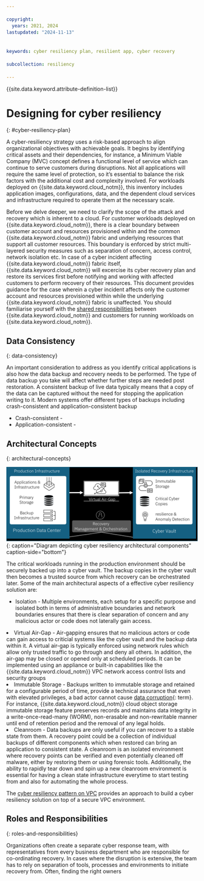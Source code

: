 ```yaml
---

copyright:
  years: 2021, 2024
lastupdated: "2024-11-13"


keywords: cyber resiliency plan, resilient app, cyber recovery

subcollection: resiliency

---
```


{{site.data.keyword.attribute-definition-list}}

# Designing for cyber resiliency
{: #cyber-resiliency-plan}

A cyber-resiliency strategy uses a risk-based approach to align organizational objectives with achievable goals. It begins by identifying critical assets and their dependencies, for instance, a Minimum Viable Company (MVC) concept defines a functional level of service which can continue to serve customers during disruptions. Not all applications will require the same level of protection, so it’s essential to balance the risk factors with the additional cost and complexity involved. For workloads deployed on {{site.data.keyword.cloud_notm}}, this inventory includes application images, configurations, data, and the dependent cloud services and infrastructure required to operate them at the necessary scale. 

Before we delve deeper, we need to clarify the scope of the attack and recovery which is inherent to a cloud. For customer workloads deployed on {{site.data.keyword.cloud_notm}}, there is a clear boundary between customer account and resources provisioned within and the common {{site.data.keyword.cloud_notm}} fabric and underlying resources that support all customer resources. This boundary is enforced by strict multi-layered security measures such as separation of concern, access control, network isolation etc. In case of a cyber incident affecting {{site.data.keyword.cloud_notm}} fabric itself, {{site.data.keyword.cloud_notm}} will excercise its cyber recovery plan and restore its services first before notifying and working with affected customers to perform recovery of their resources. This document provides guidance for the case wherein a cyber incident affects only the customer account and resources provisioned within while the underlying {{site.data.keyword.cloud_notm}} fabric is unaffected. You should familiarise yourself with the [shared responsibilities](/docs/overview?topic=overview-shared-responsibilities) between {{site.data.keyword.cloud_notm}} and customers for running workloads on {{site.data.keyword.cloud_notm}}. 

## Data Consistency
{: data-consistency}

An important consideration to address as you identify critical applications is also how the data backup and recovery needs to be performed. The type of data backup you take will affect whether further steps are needed post restoration. A consistent backup of live data typically means that a copy of the data can be captured without the need for stopping the application writing to it. Modern systems offer different types of backups including crash-consistent and application-consistent backup

* Crash-consistent - 
* Application-consistent -

## Architectural Concepts
{: architectural-concepts}

![Diagram depicting cyber resiliency architectural components](images/cyber-resiliency-arch.png "Diagram depicting cyber resiliency architectural components"){: caption="Diagram depicting cyber resiliency architectural components" caption-side="bottom"}

The critical workloads running in the production environment should be securely backed up into a cyber vault. The backup copies in the cyber vault then becomes a trusted source from which recovery can be orchestrated later. Some of the main architectural aspects of a effective cyber resiliency solution are: 

* Isolation - Multiple environments, each setup for a specific purpose and isolated both in terms of administrative boundaries and network boundaries ensures that there is clear separation of concern and any malicious actor or code does not laterally gain access.</ul>
* Virtual Air-Gap - Air-gapping ensures that no malicious actors or code can gain access to criticial systems like the cyber vault and the backup data within it. A virtual air-gap is typically enforced using network rules which allow only trusted traffic to go through and deny all others. In addition, the air-gap may be closed or opened only at scheduled periods. It can be implemented using an appliance or built-in capabilities like the {{site.data.keyword.cloud_notm}} VPC network access control lists and security groups</ul>
* Immutable Storage - Backups written to immutable storage and retained for a configurable period of time, provide a technical assurance that even with elevated privileges, a bad actor cannot cause [data corruption](){: term}. For instance, {{site.data.keyword.cloud_notm}} cloud object storage immutable storage feature preserves records and maintains data integrity in a write-once-read-many (WORM), non-erasable and non-rewritable manner until end of retention period and the removal of any legal holds.</ul>
* Cleanroom - Data backups are only useful if you can recover to a stable state from them. A recovery point could be a collection of individual backups of different components which when restored can bring an application to consistent state. A cleanroom is an isolated environment where recovery points can be verified and even potentially cleaned off malware, either by restoring them or using forensic tools. Additionally, the ability to rapidly tear down and spin up a new cleanroom environment is essential for having a clean state infrastructure everytime to start testing from and also for automating the whole process.</ul>

The [cyber resiliency pattern on VPC](/docs/pattern-cyber-resiliency-vpc?topic=pattern-cyber-resiliency-vpc-cyber-resiliency) provides an approach to build a cyber resiliency solution on top of a secure VPC environment.


## Roles and Responsibilities
{: roles-and-responsibilities}

Organizations often create a separate cyber response team, with representatives from every business department who are responsible for co-ordinating recovery. In cases where the disruption is extensive, the team has to rely on separation of tools, processes and environments to initiate recovery from. Often, finding the right owners
